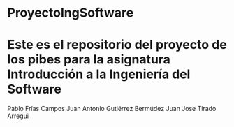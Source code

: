 # ProyectoIngSoftware
Este es el repositorio del proyecto de los pibes para la asignatura Introducción a la Ingeniería del Software
=======
Pablo Frías Campos
Juan Antonio Gutiérrez Bermúdez
Juan Jose Tirado Arregui


